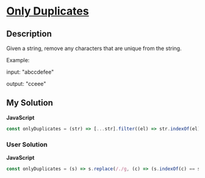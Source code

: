 # [Only Duplicates](https://www.codewars.com/kata/5a1dc4baffe75f270200006b)

## Description

Given a string, remove any characters that are unique from the string.

Example:

input: "abccdefee"

output: "cceee"

## My Solution

**JavaScript**

```js
const onlyDuplicates = (str) => [...str].filter((el) => str.indexOf(el) !== str.lastIndexOf(el)).join('');
```

### User Solution

**JavaScript**

```js
const onlyDuplicates = (s) => s.replace(/./g, (c) => (s.indexOf(c) == s.lastIndexOf(c) ? '' : c));
```
